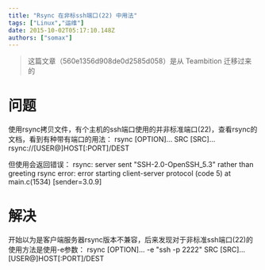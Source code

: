```yaml
---
title: "Rsync 在非标ssh端口(22) 中用法"
tags: ["Linux","运维"]
date: 2015-10-02T05:17:10.148Z
authors: ["somax"]
---
```


> 这篇文章（560e1356d908de0d2585d058）是从 Teambition 迁移过来的

# 问题
使用rsync拷贝文件，有个主机的ssh端口使用的并非标准端口(22)，查看rsync的文档，看到有种带有端口的用法：
    rsync [OPTION]... SRC [SRC]... rsync://[USER@]HOST[:PORT]/DEST

但使用会返回错误：
    rsync: server sent "SSH-2.0-OpenSSH_5.3" rather than greeting
    rsync error: error starting client-server protocol (code 5) at main.c(1534) [sender=3.0.9]

# 解决
开始以为是客户端服务器rsync版本不兼容，后来发现对于非标准ssh端口(22)的使用方法是使用-e参数：
    rsync [OPTION]... -e "ssh -p 2222" SRC [SRC]... [USER@]HOST[:PORT]/DEST
